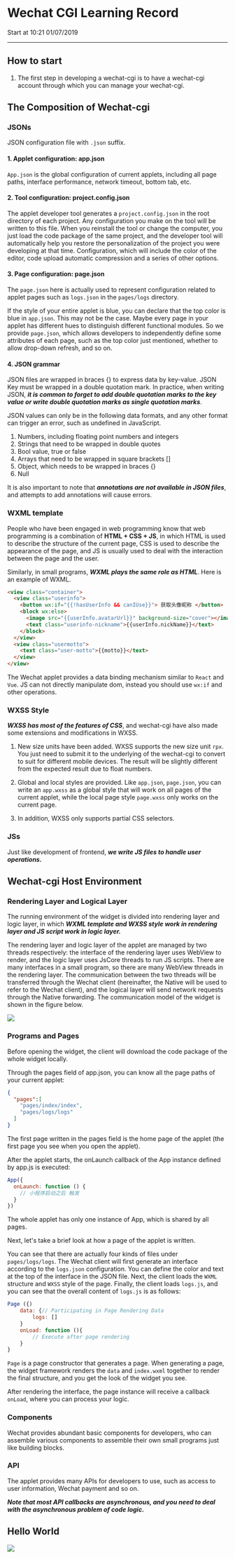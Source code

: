 # Wechat CGI Learning Record

<span color="gray" align="right">Start at 10:21 01/07/2019</span>

----------------------------------

## How to start

1. The first step in developing a wechat-cgi is to have a wechat-cgi account through which you can manage your wechat-cgi.

## The Composition of Wechat-cgi

### JSONs

JSON configuration file with `.json` suffix.

#### 1. Applet configuration: app.json

`App.json` is the global configuration of current applets, including all page paths, interface performance, network timeout, bottom tab, etc.

#### 2. Tool configuration: project.config.json

The applet developer tool generates a `project.config.json` in the root directory of each project. Any configuration you make on the tool will be written to this file. When you reinstall the tool or change the computer, you just load the code package of the same project, and the developer tool will automatically help you restore the personalization of the project you were developing at that time. Configuration, which will include the color of the editor, code upload automatic compression and a series of other options.

#### 3. Page configuration: page.json

The `page.json` here is actually used to represent configuration related to applet pages such as `logs.json` in the `pages/logs` directory.

If the style of your entire applet is blue, you can declare that the top color is blue in `app.json`. This may not be the case. Maybe every page in your applet has different hues to distinguish different functional modules. So we provide `page.json`, which allows developers to independently define some attributes of each page, such as the top color just mentioned, whether to allow drop-down refresh, and so on.

#### 4. JSON grammar

JSON files are wrapped in braces {} to express data by key-value. JSON Key must be wrapped in a double quotation mark. In practice, when writing JSON, ***it is common to forget to add double quotation marks to the key value or write double quotation marks as single quotation marks***.

JSON values can only be in the following data formats, and any other format can trigger an error, such as undefined in JavaScript.

1. Numbers, including floating point numbers and integers
2. Strings that need to be wrapped in double quotes
3. Bool value, true or false
4. Arrays that need to be wrapped in square brackets []
5. Object, which needs to be wrapped in braces {}
6. Null

It is also important to note that ***annotations are not available in JSON files***, and attempts to add annotations will cause errors.

### WXML template

People who have been engaged in web programming know that web programming is a combination of **HTML + CSS + JS**, in which HTML is used to describe the structure of the current page, CSS is used to describe the appearance of the page, and JS is usually used to deal with the interaction between the page and the user.

Similarly, in small programs, ***WXML plays the same role as HTML***. Here is an example of WXML.

```html
<view class="container">
  <view class="userinfo">
    <button wx:if="{{!hasUserInfo && canIUse}}"> 获取头像昵称 </button>
    <block wx:else>
      <image src="{{userInfo.avatarUrl}}" background-size="cover"></image>
      <text class="userinfo-nickname">{{userInfo.nickName}}</text>
    </block>
  </view>
  <view class="usermotto">
    <text class="user-motto">{{motto}}</text>
  </view>
</view>
```

The Wechat applet provides a data binding mechanism similar to `React` and `Vue`. JS can not directly manipulate dom, instead you should use `wx:if` and other operations.

### WXSS Style

***WXSS has most of the features of CSS***, and wechat-cgi have also made some extensions and modifications in WXSS.

1. New size units have been added. WXSS supports the new size unit `rpx`. You just need to submit it to the underlying of the wechat-cgi to convert to suit for different mobile devices. The result will be slightly different from the expected result due to float numbers.

2. Global and local styles are provided. Like `app.json`, `page.json`, you can write an `app.wxss` as a global style that will work on all pages of the current applet, while the local page style `page.wxss` only works on the current page.

3. In addition, WXSS only supports partial CSS selectors.

### JSs

Just like development of frontend, ***we write JS files to handle user operations.***

## Wechat-cgi Host Environment

### Rendering Layer and Logical Layer

The running environment of the widget is divided into rendering layer and logic layer, in which ***WXML template and WXSS style work in rendering layer and JS script work in logic layer.***

The rendering layer and logic layer of the applet are managed by two threads respectively: the interface of the rendering layer uses WebView to render, and the logic layer uses JsCore threads to run JS scripts. There are many interfaces in a small program, so there are many WebView threads in the rendering layer. The communication between the two threads will be transferred through the Wechat client (hereinafter, the Native will be used to refer to the Wechat client), and the logical layer will send network requests through the Native forwarding. The communication model of the widget is shown in the figure below.

<img src="./markdownimg/wechat-cgi-0.png">

### Programs and Pages

Before opening the widget, the client will download the code package of the whole widget locally.

Through the pages field of app.json, you can know all the page paths of your current applet:

```json
{
  "pages":[
    "pages/index/index",
    "pages/logs/logs"
  ]
}
```

The first page written in the pages field is the home page of the applet (the first page you see when you open the applet).

After the applet starts, the onLaunch callback of the App instance defined by app.js is executed:

```js
App({
  onLaunch: function () {
    // 小程序启动之后 触发
  }
})
```

The whole applet has only one instance of App, which is shared by all pages.

Next, let's take a brief look at how a page of the applet is written.

You can see that there are actually four kinds of files under `pages/logs/logs`. The Wechat client will first generate an interface according to the `logs.json` configuration. You can define the color and text at the top of the interface in the JSON file. Next, the client loads the `WXML` structure and `WXSS` style of the page. Finally, the client loads `logs.js`, and you can see that the overall content of `logs.js` is as follows:

```js
Page ({)
    data: {// Participating in Page Rendering Data
        logs: []
    }
    onLoad: function (){
        // Execute after page rendering
    }
}
```

`Page` is a page constructor that generates a page. When generating a page, the widget framework renders the `data` and `index.wxml` together to render the final structure, and you get the look of the widget you see.

After rendering the interface, the page instance will receive a callback `onLoad`, where you can process your logic.

### Components

Wechat provides abundant basic components for developers, who can assemble various components to assemble their own small programs just like building blocks.

### API

The applet provides many APIs for developers to use, such as access to user information, Wechat payment and so on.

***Note that most API callbacks are asynchronous, and you need to deal with the asynchronous problem of code logic.***

## Hello World

<img src="./markdownimg/wechat-cgi-1.png">
